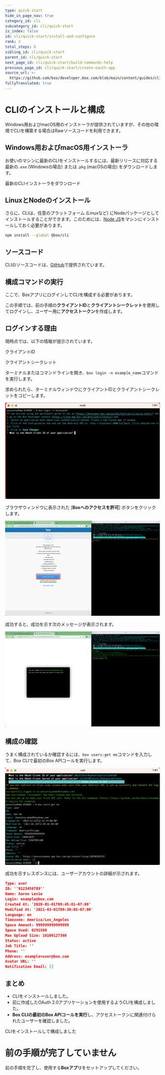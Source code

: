 ```yaml
---
type: quick-start
hide_in_page_nav: true
category_id: cli
subcategory_id: cli/quick-start
is_index: false
id: cli/quick-start/install-and-configure
rank: 2
total_steps: 6
sibling_id: cli/quick-start
parent_id: cli/quick-start
next_page_id: cli/quick-start/build-commands-help
previous_page_id: cli/quick-start/create-oauth-app
source_url: >-
  https://github.com/box/developer.box.com/blob/main/content/guides/cli/quick-start/install-and-configure.md
fullyTranslated: true
---
```

# CLIのインストールと構成

<Choice option="cli.app_type" value="create_new,use_existing,clicked" color="none">

Windows用およびmacOS用のインストーラが提供されていますが、その他の環境でCLIを構築する場合はRawソースコードを利用できます。

## Windows用およびmacOS用インストーラ

お使いのマシンに最新のCLIをインストールするには、最新リリースに対応する最新の`.exe` (Windowsの場合) または`.pkg` (macOSの場合) をダウンロードします。

<CTA to="https://github.com/box/boxcli/releases">

最新のCLIインストーラをダウンロード

</CTA>

## LinuxとNodeのインストール

さらに、CLIは、任意のプラットフォーム (Linuxなど) にNodeパッケージとしてインストールすることができます。このためには、[Node JS](https://nodejs.org/)をマシンにインストールしておく必要があります。

```bash
npm install --global @box/cli

```

## ソースコード

CLIのソースコードは、[GitHub][cli]で提供されています。

## 構成コマンドの実行

ここで、BoxアプリにログインしてCLIを構成する必要があります。

この手順では、前の手順の**クライアントID**と**クライアントシークレット**を使用してログインし、ユーザー用に**アクセストークン**を作成します。

## ログインする理由

現時点では、以下の情報が提示されています。

<Store disabled inline id="cli_credentials.client_id">

クライアントID

</Store>

<Store disabled inline obscured id="cli_credentials.client_secret">

クライアントシークレット

</Store>

<!--alex ignore execute-->

ターミナルまたはコマンドラインを開き、`box login -n example_name`コマンドを実行します。

求められたら、ターミナルウィンドウにクライアントIDとクライアントシークレットをコピーします。

<ImageFrame center>

![CLIログイン](../images/cli-login.png)

</ImageFrame>

ブラウザウィンドウに表示された \[**Boxへのアクセスを許可**] ボタンをクリックします。

<ImageFrame center>

![CLIにアクセスを許可](../images/cli-grant-access.png)

</ImageFrame>

成功すると、成功を示す次のメッセージが表示されます。

<ImageFrame center>

![CLI環境の設定](../images/cli-env-setup.png)

</ImageFrame>

## 構成の確認

うまく構成されているか確認するには、`box users:get me`コマンドを入力して、Box CLIで最初のBox APIコールを実行します。

<ImageFrame center>

![CLIのユーザー呼び出し](../images/cli-first-call.png)

</ImageFrame>

成功を示すレスポンスには、ユーザーアカウントの詳細が示されます。

```json
Type: user
ID: ''0123456789''
Name: Aaron Levie
Login: example@box.com
Created At: '2020-01-01T09:45:01-07:00'
Modified At: '2021-03-01T09:30:05-07:00'
Language: en
Timezone: America/Los_Angeles
Space Amount: 999999999999999
Space Used: 6291500
Max Upload Size: 16106127360
Status: active
Job Title: ''
Phone: ''
Address: example+user@box.com
Avatar URL: ''
Notification Email: []

```

## まとめ

* CLIをインストールしました。
* 前に作成したOAuth 2.0アプリケーションを使用するようCLIを構成しました。
* **Box CLIの最初のBox APIコールを実行**し、アクセストークンに関連付けられたユーザーを確認しました。

<Next>

CLIをインストールして構成しました

</Next>

</Choice>

<Choice option="cli.app_type" unset color="none">

<Message danger>

# 前の手順が完了していません

前の手順を完了し、使用する**Boxアプリ**をセットアップしてください。

</Message>

</Choice>

[cli]: https://github.com/box/boxcli

[auth]: g://authentication/jwt/without-sdk/

[sa]: page://platform/user-types/#service-account/

[at]: g://authentication/tokens/

[dc]: https://app.box.com/developers/console